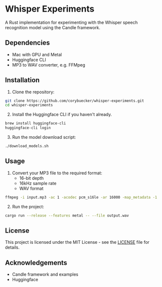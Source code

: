 # Whisper Experiments

A Rust implementation for experimenting with the Whisper speech recognition model using the Candle framework.

## Dependencies

- Mac with GPU and Metal
- Huggingface CLI
- MP3 to WAV converter, e.g. FFMpeg

## Installation

1. Clone the repository:
```bash
git clone https://github.com/corybuecker/whisper-experiments.git
cd whisper-experiments
```

2. Install the Huggingface CLI if you haven't already.
```bash
brew install huggingface-cli
huggingface-cli login
```

3. Run the model download script:
```bash
./download_models.sh
```

## Usage

1. Convert your MP3 file to the required format:
   - 16-bit depth
   - 16kHz sample rate
   - WAV format
```bash
ffmpeg -i input.mp3 -ac 1 -acodec pcm_s16le -ar 16000 -map_metadata -1 output.wav
```

2. Run the project:
```bash
cargo run --release --features metal -- --file output.wav
```

## License

This project is licensed under the MIT License - see the [LICENSE](LICENSE) file for details.

## Acknowledgements

- Candle framework and examples
- Huggingface


